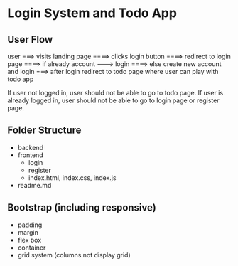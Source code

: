 # Login System and Todo App

## User Flow
user ===> visits landing page ====> clicks login button ====> redirect to login page 
    ====> if already account ---> login
    ====> else create new account and login
        ===> after login redirect to todo page where user can play with todo app

If user not logged in, user should not be able to go to todo page.
If user is already logged in, user should not be able to go to login page or register page.


## Folder Structure

-   backend
-   frontend
    -   login
    -   register
    -   index.html, index.css, index.js
-   readme.md


## Bootstrap (including responsive)
- padding 
- margin
- flex box
- container
- grid system (columns not display grid)